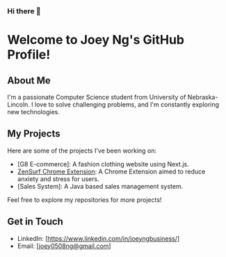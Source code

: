 ### Hi there 👋

<!--
**joeyngg/joeyngg** is a ✨ _special_ ✨ repository because its `README.md` (this file) appears on your GitHub profile.

Here are some ideas to get you started:

- 🔭 I’m currently working on ...
- 🌱 I’m currently learning ...
- 👯 I’m looking to collaborate on ...
- 🤔 I’m looking for help with ...
- 💬 Ask me about ...
- 📫 How to reach me: ...
- 😄 Pronouns: ...
- ⚡ Fun fact: ...
-->

# Welcome to Joey Ng's GitHub Profile!

## About Me
I'm a passionate Computer Science student from University of Nebraska-Lincoln. I love to solve challenging problems, and I'm constantly exploring new technologies.

## My Projects
Here are some of the projects I've been working on:

- [G8 E-commerce]: A fashion clothing website using Next.js.
- [ZenSurf Chrome Extension](https://github.com/The-Struggle-Bus/ZenSurf): A Chrome Extension aimed to reduce anxiety and stress for users.
- [Sales System]: A Java based sales management system.

Feel free to explore my repositories for more projects!

## Get in Touch
- LinkedIn: [https://www.linkedin.com/in/joeyngbusiness/]
- Email: [joey0508ng@gmail.com]

